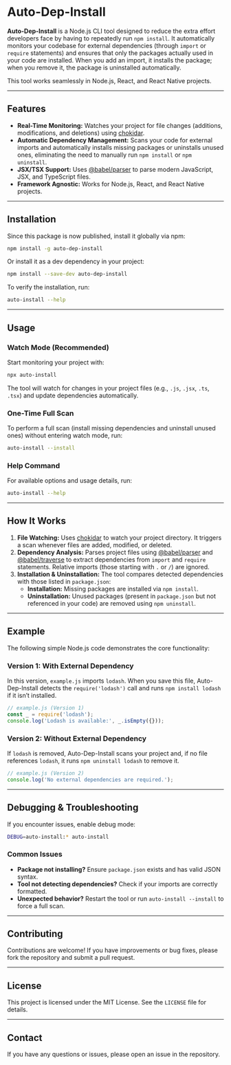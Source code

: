 # Auto-Dep-Install

**Auto-Dep-Install** is a Node.js CLI tool designed to reduce the extra effort developers face by having to repeatedly run `npm install`. It automatically monitors your codebase for external dependencies (through `import` or `require` statements) and ensures that only the packages actually used in your code are installed. When you add an import, it installs the package; when you remove it, the package is uninstalled automatically.

This tool works seamlessly in Node.js, React, and React Native projects.

---

## Features
- **Real-Time Monitoring:** Watches your project for file changes (additions, modifications, and deletions) using [chokidar](https://www.npmjs.com/package/chokidar).
- **Automatic Dependency Management:** Scans your code for external imports and automatically installs missing packages or uninstalls unused ones, eliminating the need to manually run `npm install` or `npm uninstall`.
- **JSX/TSX Support:** Uses [@babel/parser](https://www.npmjs.com/package/@babel/parser) to parse modern JavaScript, JSX, and TypeScript files.
- **Framework Agnostic:** Works for Node.js, React, and React Native projects.

---

## Installation

Since this package is now published, install it globally via npm:
```sh
npm install -g auto-dep-install
```

Or install it as a dev dependency in your project:
```sh
npm install --save-dev auto-dep-install
```

To verify the installation, run:
```sh
auto-install --help
```

---

## Usage

### Watch Mode (Recommended)
Start monitoring your project with:
```sh
npx auto-install
```
The tool will watch for changes in your project files (e.g., `.js`, `.jsx`, `.ts`, `.tsx`) and update dependencies automatically.

### One-Time Full Scan
To perform a full scan (install missing dependencies and uninstall unused ones) without entering watch mode, run:
```sh
auto-install --install
```

### Help Command
For available options and usage details, run:
```sh
auto-install --help
```

---

## How It Works

1. **File Watching:** Uses [chokidar](https://www.npmjs.com/package/chokidar) to watch your project directory. It triggers a scan whenever files are added, modified, or deleted.
2. **Dependency Analysis:** Parses project files using [@babel/parser](https://www.npmjs.com/package/@babel/parser) and [@babel/traverse](https://www.npmjs.com/package/@babel/traverse) to extract dependencies from `import` and `require` statements. Relative imports (those starting with `.` or `/`) are ignored.
3. **Installation & Uninstallation:** The tool compares detected dependencies with those listed in `package.json`:
   - **Installation:** Missing packages are installed via `npm install`.
   - **Uninstallation:** Unused packages (present in `package.json` but not referenced in your code) are removed using `npm uninstall`.

---

## Example
The following simple Node.js code demonstrates the core functionality:

### Version 1: With External Dependency
In this version, `example.js` imports `lodash`. When you save this file, Auto-Dep-Install detects the `require('lodash')` call and runs `npm install lodash` if it isn’t installed.

```javascript
// example.js (Version 1)
const _ = require('lodash');
console.log('Lodash is available:', _.isEmpty({}));
```

### Version 2: Without External Dependency
If `lodash` is removed, Auto-Dep-Install scans your project and, if no file references `lodash`, it runs `npm uninstall lodash` to remove it.

```javascript
// example.js (Version 2)
console.log('No external dependencies are required.');
```

---

## Debugging & Troubleshooting

If you encounter issues, enable debug mode:
```sh
DEBUG=auto-install:* auto-install
```

### Common Issues
- **Package not installing?** Ensure `package.json` exists and has valid JSON syntax.
- **Tool not detecting dependencies?** Check if your imports are correctly formatted.
- **Unexpected behavior?** Restart the tool or run `auto-install --install` to force a full scan.

---

## Contributing

Contributions are welcome! If you have improvements or bug fixes, please fork the repository and submit a pull request.

---

## License

This project is licensed under the MIT License. See the `LICENSE` file for details.

---

## Contact

If you have any questions or issues, please open an issue in the repository.